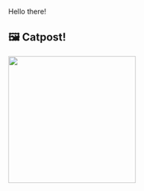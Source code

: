 Hello there!



## 🖼️ Catpost!

<sub>
    <img src="https://cdn2.thecatapi.com/images/7tk.gif" height="256">
</sub>

